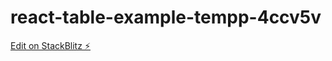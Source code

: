 # react-table-example-tempp-4ccv5v

[Edit on StackBlitz ⚡️](https://stackblitz.com/edit/react-table-example-tempp-4ccv5v)
